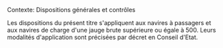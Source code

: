 Contexte: Dispositions générales et contrôles

Les dispositions du présent titre s'appliquent aux navires à passagers et aux navires de charge d'une jauge brute supérieure ou égale à 500. Leurs modalités d'application sont précisées par décret en Conseil d'Etat.
